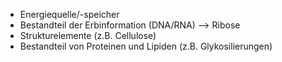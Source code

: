 - Energiequelle/-speicher
- Bestandteil der Erbinformation (DNA/RNA) --> Ribose
- Strukturelemente (z.B. Cellulose)
- Bestandteil von Proteinen und Lipiden (z.B. Glykosilierungen)
